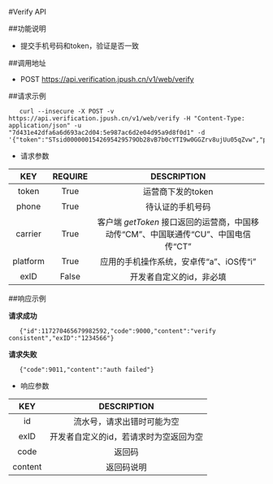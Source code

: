 #Verify API

##功能说明

+ 提交手机号码和token，验证是否一致

##调用地址

+ POST https://api.verification.jpush.cn/v1/web/verify

##请求示例

~~~
   curl --insecure -X POST -v https://api.verification.jpush.cn/v1/web/verify -H "Content-Type: application/json" -u "7d431e42dfa6a6d693ac2d04:5e987ac6d2e04d95a9d8f0d1" -d '{"token":"STsid0000001542695429579Ob28vB7b0cYTI9w0GGZrv8ujUu05qZvw","phone":15813554612,"carrier":"CM","platform":"a","exID":"1234566"}'
~~~

+ 请求参数

|KEY|REQUIRE|DESCRIPTION| 
|:---:|:---:|:---:|
|token|True|运营商下发的token|
|phone|True|待认证的手机号码|
|carrier|True|客户端 *getToken* 接口返回的运营商，中国移动传“CM”、中国联通传“CU”、中国电信传“CT”|
|platform|True|应用的手机操作系统，安卓传“a”、iOS传“i”|
|exID|False|开发者自定义的id，非必填|

##响应示例

**请求成功**

~~~
   {"id":117270465679982592,"code":9000,"content":"verify consistent","exID":"1234566"}
~~~

**请求失败**

~~~
   {"code":9011,"content":"auth failed"}
~~~

+ 响应参数

|KEY|DESCRIPTION| 
|:---:|:---:|
|id|流水号，请求出错时可能为空|
|exID|开发者自定义的id，若请求时为空返回为空|
|code|返回码|
|content|返回码说明|
